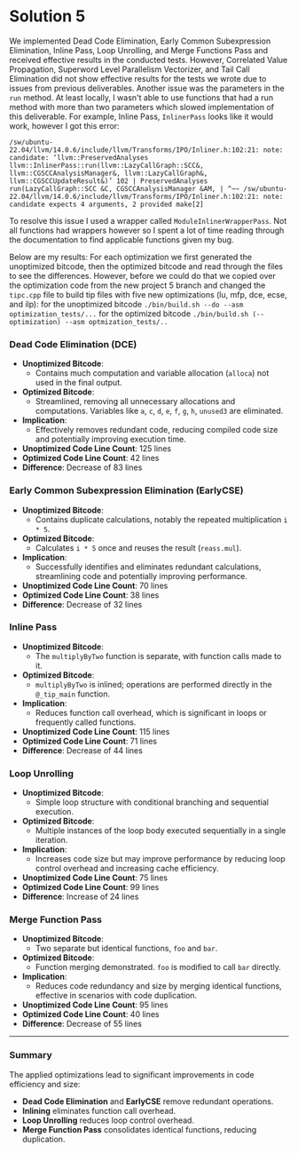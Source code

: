# Solution 5

We implemented Dead Code Elimination, Early Common Subexpression Elimination, Inline Pass, Loop Unrolling, and Merge Functions Pass and received effective results in the conducted tests. However, Correlated Value Propagation, Superword Level Parallelism Vectorizer, and Tail Call Elimination did not show effective results for the tests we wrote due to issues from previous deliverables. Another issue was the parameters in the `run` method. At least locally, I wasn't able to use functions that had a run method with more than two parameters which slowed implementation of this deliverable. For example, Inline Pass, `InlinerPass` looks like it would work, however I got this error:

`/sw/ubuntu-22.04/llvm/14.0.6/include/llvm/Transforms/IPO/Inliner.h:102:21: note: candidate: ‘llvm::PreservedAnalyses llvm::InlinerPass::run(llvm::LazyCallGraph::SCC&, llvm::CGSCCAnalysisManager&, llvm::LazyCallGraph&, llvm::CGSCCUpdateResult&)’ 102 | PreservedAnalyses run(LazyCallGraph::SCC &C, CGSCCAnalysisManager &AM, | ^~~ /sw/ubuntu-22.04/llvm/14.0.6/include/llvm/Transforms/IPO/Inliner.h:102:21: note: candidate expects 4 arguments, 2 provided make[2]`

To resolve this issue I used a wrapper called `ModuleInlinerWrapperPass`. Not all functions had wrappers however so I spent a lot of time reading through the documentation to find applicable functions given my bug. 

Below are my results:
For each optimization we first generated the unoptimized bitcode, then the optimized bitcode and read through the files to see the differences. However, before we could do that we copied over the optimization code from the new project 5 branch and changed the `tipc.cpp` file to build tip files with five new optimizations (lu, mfp, dce, ecse, and ilp):
for the unoptimized bitcode `./bin/build.sh --do --asm optimization_tests/...`
for the optimized bitcode `./bin/build.sh (--optimization) --asm optmization_tests/..`

### Dead Code Elimination (DCE)

- **Unoptimized Bitcode**: 
  - Contains much computation and variable allocation (`alloca`) not used in the final output.
- **Optimized Bitcode**: 
  - Streamlined, removing all unnecessary allocations and computations. Variables like `a`, `c`, `d`, `e`, `f`, `g`, `h`, `unused3` are eliminated.
- **Implication**: 
  - Effectively removes redundant code, reducing compiled code size and potentially improving execution time.
- **Unoptimized Code Line Count**: 125 lines
- **Optimized Code Line Count**: 42 lines
- **Difference**: Decrease of 83 lines

### Early Common Subexpression Elimination (EarlyCSE)

- **Unoptimized Bitcode**: 
  - Contains duplicate calculations, notably the repeated multiplication `i * 5`.
- **Optimized Bitcode**: 
  - Calculates `i * 5` once and reuses the result (`reass.mul`).
- **Implication**: 
  - Successfully identifies and eliminates redundant calculations, streamlining code and potentially improving performance.
- **Unoptimized Code Line Count**: 70 lines
- **Optimized Code Line Count**: 38 lines
- **Difference**: Decrease of 32 lines

### Inline Pass

- **Unoptimized Bitcode**: 
  - The `multiplyByTwo` function is separate, with function calls made to it.
- **Optimized Bitcode**: 
  - `multiplyByTwo` is inlined; operations are performed directly in the `@_tip_main` function.
- **Implication**: 
  - Reduces function call overhead, which is significant in loops or frequently called functions.
- **Unoptimized Code Line Count**: 115 lines
- **Optimized Code Line Count**: 71 lines
- **Difference**: Decrease of 44 lines

### Loop Unrolling

- **Unoptimized Bitcode**: 
  - Simple loop structure with conditional branching and sequential execution.
- **Optimized Bitcode**: 
  - Multiple instances of the loop body executed sequentially in a single iteration.
- **Implication**: 
  - Increases code size but may improve performance by reducing loop control overhead and increasing cache efficiency.
- **Unoptimized Code Line Count**: 75 lines
- **Optimized Code Line Count**: 99 lines
- **Difference**: Increase of 24 lines

### Merge Function Pass

- **Unoptimized Bitcode**: 
  - Two separate but identical functions, `foo` and `bar`.
- **Optimized Bitcode**: 
  - Function merging demonstrated. `foo` is modified to call `bar` directly.
- **Implication**: 
  - Reduces code redundancy and size by merging identical functions, effective in scenarios with code duplication.
- **Unoptimized Code Line Count**: 95 lines
- **Optimized Code Line Count**: 40 lines
- **Difference**: Decrease of 55 lines

---

### Summary

The applied optimizations lead to significant improvements in code efficiency and size:

- **Dead Code Elimination** and **EarlyCSE** remove redundant operations.
- **Inlining** eliminates function call overhead.
- **Loop Unrolling** reduces loop control overhead.
- **Merge Function Pass** consolidates identical functions, reducing duplication.

